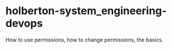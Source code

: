 # holberton-system_engineering-devops
How to use permissions, how to change permissions, the basics.